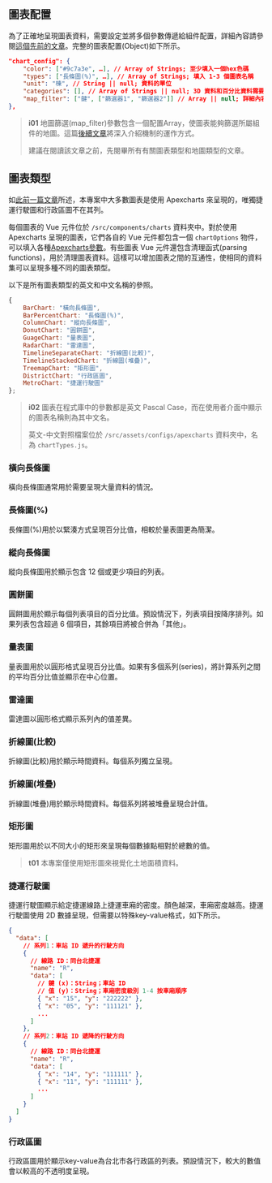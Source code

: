 ## 圖表配置

為了正確地呈現圖表資料，需要設定並將多個參數傳遞給組件配置，詳細內容請參閱[這個先前的文章](/front-end/introduction-to-components#component-configuration)。完整的圖表配置(Object)如下所示。

```json
"chart_config": {
    "color": ["#9c7a3e", …], // Array of Strings; 至少填入一個hex色碼
    "types": ["長條圖(%)", …], // Array of Strings; 填入 1-3 個圖表名稱
    "unit": "棟", // String || null; 資料的單位
    "categories": [], // Array of Strings || null; 3D 資料和百分比資料需要此項
    "map_filter": ["鍵", ["篩選器1", "篩選器2"]] // Array || null; 詳細內容請參閱下方的第一個資訊匡
},
```

>**i01**
>地圖篩選(map_filter)參數包含一個配置Array，使圖表能夠篩選所屬組件的地圖。這篇[後續文章](/front-end/map-filtering)將深入介紹機制的運作方式。
>
>建議在閱讀該文章之前，先閱畢所有有關圖表類型和地圖類型的文章。

## 圖表類型
如[此前一篇文章](/front-end/prerequisites#apexcharts)所述，本專案中大多數圖表是使用 Apexcharts 來呈現的，唯獨捷運行駛圖和行政區圖不在其列。

每個圖表的 Vue 元件位於 `/src/components/charts` 資料夾中。對於使用 Apexcharts 呈現的圖表，它們各自的 Vue 元件都包含一個 `chartOptions` 物件，可以填入各種[Apexcharts參數](https://apexcharts.com/docs/options/annotations/)。有些圖表 Vue 元件還包含清理函式(parsing functions)，用於清理圖表資料。這樣可以增加圖表之間的互通性，使相同的資料集可以呈現多種不同的圖表類型。

以下是所有圖表類型的英文和中文名稱的參照。
```js
{
    BarChart: "橫向長條圖",
    BarPercentChart: "長條圖(%)", 
    ColumnChart: "縱向長條圖", 
    DonutChart: "圓餅圖",
    GuageChart: "量表圖", 
    RadarChart: "雷達圖", 
    TimelineSeparateChart: "折線圖(比較)",
    TimelineStackedChart: "折線圖(堆疊)",
    TreemapChart: "矩形圖", 
    DistrictChart: "行政區圖", 
    MetroChart: "捷運行駛圖"
};
```

>**i02**
>圖表在程式庫中的參數都是英文 Pascal Case，而在使用者介面中顯示的圖表名稱則為其中文名。
>
>英文-中文對照檔案位於 `/src/assets/configs/apexcharts` 資料夾中，名為 `chartTypes.js`。

### 橫向長條圖
橫向長條圖通常用於需要呈現大量資料的情況。

### 長條圖(%)
長條圖(%)用於以緊湊方式呈現百分比值，相較於量表圖更為簡潔。

### 縱向長條圖
縱向長條圖用於顯示包含 12 個或更少項目的列表。

### 圓餅圖
圓餅圖用於顯示每個列表項目的百分比值。預設情況下，列表項目按降序排列。如果列表包含超過 6 個項目，其餘項目將被合併為「其他」。

### 量表圖
量表圖用於以圓形格式呈現百分比值。如果有多個系列(series)，將計算系列之間的平均百分比值並顯示在中心位置。

### 雷達圖
雷達圖以圓形格式顯示系列內的值差異。

### 折線圖(比較)
折線圖(比較)用於顯示時間資料。每個系列獨立呈現。

### 折線圖(堆疊)
折線圖(堆疊)用於顯示時間資料。每個系列將被堆疊呈現合計值。

### 矩形圖
矩形圖用於以不同大小的矩形來呈現每個數據點相對於總數的值。

>**t01**
>本專案僅使用矩形圖來視覺化土地面積資料。

### 捷運行駛圖
捷運行駛圖顯示給定捷運線路上捷運車廂的密度。顏色越深，車廂密度越高。捷運行駛圖使用 2D 數據呈現，但需要以特殊key-value格式，如下所示。

```json
{
  "data": [
    // 系列1：車站 ID 遞升的行駛方向
    {
      // 線路 ID：同台北捷運
      "name": "R",
      "data": [
        // 鍵 (x)：String；車站 ID
        // 值 (y)：String；車廂密度級別 1-4 按車廂順序
        { "x": "15", "y": "222222" },
        { "x": "05", "y": "111121" },
        ...
      ]
    },
    // 系列2：車站 ID 遞降的行駛方向
    {
      // 線路 ID：同台北捷運
      "name": "R",
      "data": [
        { "x": "14", "y": "111111" },
        { "x": "11", "y": "111111" },
        ...
      ]
    }
  ]
}
```

### 行政區圖
行政區圖用於顯示key-value為台北市各行政區的列表。預設情況下，較大的數值會以較高的不透明度呈現。 
